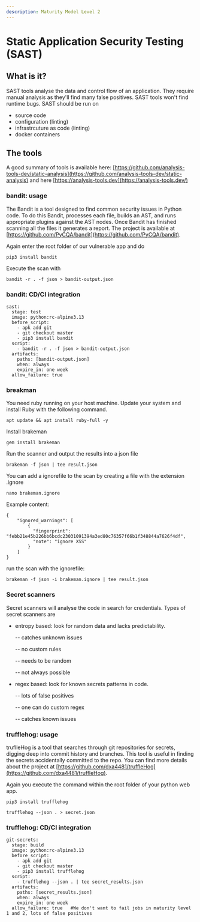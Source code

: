 ```yaml
---
description: Maturity Model Level 2
---
```


# Static Application Security Testing \(SAST\)

## What is it?

SAST tools analyse the data and control flow of an application. They require manual analysis as they'll find many false positives. SAST tools won't find runtime bugs. SAST should be run on

* source code
* configuration \(linting\)
* infrastrcuture as code \(linting\)
* docker containers

## The tools

A good summary of tools is available here: [https://github.com/analysis-tools-dev/static-analysis](https://github.com/analysis-tools-dev/static-analysis) and here  [https://analysis-tools.dev](https://analysis-tools.dev/)

### bandit: usage

The Bandit is a tool designed to find common security issues in Python code. To do this Bandit, processes each file, builds an AST, and runs appropriate plugins against the AST nodes. Once Bandit has finished scanning all the files it generates a report. The project is available at [https://github.com/PyCQA/bandit](https://github.com/PyCQA/bandit).

Again enter the root folder of our vulnerable app and do

`pip3 install bandit`

Execute the scan with

`bandit -r . -f json > bandit-output.json`

### bandit: CD/CI integration

```text
sast:
  stage: test
  image: python:rc-alpine3.13
  before_script:
    - apk add git
    - git checkout master
    - pip3 install bandit
  script:
    - bandit -r . -f json > bandit-output.json
  artifacts:
    paths: [bandit-output.json]
    when: always
    expire_in: one week
  allow_failure: true
```

### breakman

You need ruby running on your host machine. Update your system and  install Ruby with the following command.

`apt update && apt install ruby-full -y`

Install brakeman

`gem install brakeman`

Run the scanner and output the results into  a json file

`brakeman -f json | tee result.json`

You can add a ignorefile to the scan by creating a file with the extension .ignore

`nano brakeman.ignore`

Example content:

```text
{
    "ignored_warnings": [
        {
          "fingerprint": "febb21e45b226bb6bcdc23031091394a3ed80c76357f66b1f348844a7626f4df",
          "note": "ignore XSS"
        }
    ]
}
```

run the scan with the ignorefile:

 `brakeman -f json -i brakeman.ignore | tee result.json`

### Secret scanners

Secret scanners will analyse the code in search for credentials. Types of secret scanners are

* entropy based: look for random data and lacks predictability.

  -- catches unknown issues

  -- no custom rules

  -- needs to be random

  -- not always possible

* regex based: look for known secrets patterns in code.

  -- lots of false positives

  -- one can do custom regex

  -- catches known issues

### trufflehog: usage

truflleHog is a tool that searches through git repositories for secrets, digging deep into commit history and branches. This tool is useful in finding the secrets accidentally committed to the repo. You can find more details about the project at [https://github.com/dxa4481/truffleHog](https://github.com/dxa4481/truffleHog).

Again you execute the command within the root folder of your python web app.

`pip3 install trufflehog`

`trufflehog --json . > secret.json`

### trufflehog: CD/CI integration

```text
git-secrets:
  stage: build
  image: python:rc-alpine3.13
  before_script:
    - apk add git
    - git checkout master
    - pip3 install trufflehog
  script:
    - trufflehog --json . | tee secret_results.json
  artifacts:
    paths: [secret_results.json]
    when: always
    expire_in: one week
  allow_failure: true   #We don't want to fail jobs in maturity level 1 and 2, lots of false positives
```

